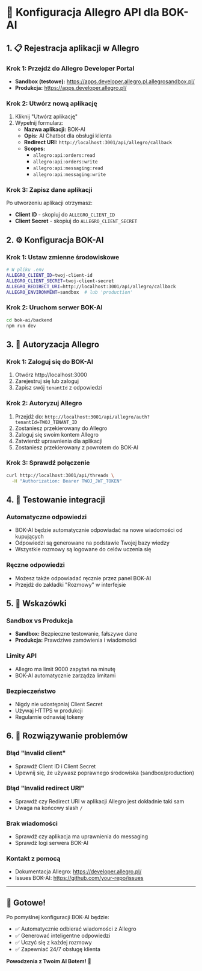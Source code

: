 # 🛒 Konfiguracja Allegro API dla BOK-AI

## 1. 📋 Rejestracja aplikacji w Allegro

### Krok 1: Przejdź do Allegro Developer Portal
- **Sandbox (testowe):** https://apps.developer.allegro.pl.allegrosandbox.pl/
- **Produkcja:** https://apps.developer.allegro.pl/

### Krok 2: Utwórz nową aplikację
1. Kliknij "Utwórz aplikację"
2. Wypełnij formularz:
   - **Nazwa aplikacji:** BOK-AI
   - **Opis:** AI Chatbot dla obsługi klienta
   - **Redirect URI:** `http://localhost:3001/api/allegro/callback`
   - **Scopes:** 
     - `allegro:api:orders:read`
     - `allegro:api:orders:write`
     - `allegro:api:messaging:read`
     - `allegro:api:messaging:write`

### Krok 3: Zapisz dane aplikacji
Po utworzeniu aplikacji otrzymasz:
- **Client ID** - skopiuj do `ALLEGRO_CLIENT_ID`
- **Client Secret** - skopiuj do `ALLEGRO_CLIENT_SECRET`

## 2. ⚙️ Konfiguracja BOK-AI

### Krok 1: Ustaw zmienne środowiskowe
```bash
# W pliku .env
ALLEGRO_CLIENT_ID=twoj-client-id
ALLEGRO_CLIENT_SECRET=twoj-client-secret
ALLEGRO_REDIRECT_URI=http://localhost:3001/api/allegro/callback
ALLEGRO_ENVIRONMENT=sandbox  # lub 'production'
```

### Krok 2: Uruchom serwer BOK-AI
```bash
cd bok-ai/backend
npm run dev
```

## 3. 🔐 Autoryzacja Allegro

### Krok 1: Zaloguj się do BOK-AI
1. Otwórz http://localhost:3000
2. Zarejestruj się lub zaloguj
3. Zapisz swój `tenantId` z odpowiedzi

### Krok 2: Autoryzuj Allegro
1. Przejdź do: `http://localhost:3001/api/allegro/auth?tenantId=TWOJ_TENANT_ID`
2. Zostaniesz przekierowany do Allegro
3. Zaloguj się swoim kontem Allegro
4. Zatwierdź uprawnienia dla aplikacji
5. Zostaniesz przekierowany z powrotem do BOK-AI

### Krok 3: Sprawdź połączenie
```bash
curl http://localhost:3001/api/threads \
  -H "Authorization: Bearer TWOJ_JWT_TOKEN"
```

## 4. 📱 Testowanie integracji

### Automatyczne odpowiedzi
- BOK-AI będzie automatycznie odpowiadać na nowe wiadomości od kupujących
- Odpowiedzi są generowane na podstawie Twojej bazy wiedzy
- Wszystkie rozmowy są logowane do celów uczenia się

### Ręczne odpowiedzi
- Możesz także odpowiadać ręcznie przez panel BOK-AI
- Przejdź do zakładki "Rozmowy" w interfejsie

## 5. 🎯 Wskazówki

### Sandbox vs Produkcja
- **Sandbox:** Bezpieczne testowanie, fałszywe dane
- **Produkcja:** Prawdziwe zamówienia i wiadomości

### Limity API
- Allegro ma limit 9000 zapytań na minutę
- BOK-AI automatycznie zarządza limitami

### Bezpieczeństwo
- Nigdy nie udostępniaj Client Secret
- Używaj HTTPS w produkcji
- Regularnie odnawiaj tokeny

## 6. 🐛 Rozwiązywanie problemów

### Błąd "Invalid client"
- Sprawdź Client ID i Client Secret
- Upewnij się, że używasz poprawnego środowiska (sandbox/production)

### Błąd "Invalid redirect URI"
- Sprawdź czy Redirect URI w aplikacji Allegro jest dokładnie taki sam
- Uwaga na końcowy slash `/`

### Brak wiadomości
- Sprawdź czy aplikacja ma uprawnienia do messaging
- Sprawdź logi serwera BOK-AI

### Kontakt z pomocą
- Dokumentacja Allegro: https://developer.allegro.pl/
- Issues BOK-AI: https://github.com/your-repo/issues

---

## 🚀 Gotowe!

Po pomyślnej konfiguracji BOK-AI będzie:
- ✅ Automatycznie odbierać wiadomości z Allegro
- ✅ Generować inteligentne odpowiedzi
- ✅ Uczyć się z każdej rozmowy
- ✅ Zapewniać 24/7 obsługę klienta

**Powodzenia z Twoim AI Botem!** 🤖 